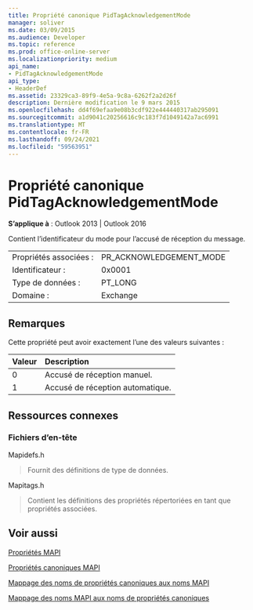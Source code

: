 ```yaml
---
title: Propriété canonique PidTagAcknowledgementMode
manager: soliver
ms.date: 03/09/2015
ms.audience: Developer
ms.topic: reference
ms.prod: office-online-server
ms.localizationpriority: medium
api_name:
- PidTagAcknowledgementMode
api_type:
- HeaderDef
ms.assetid: 23329ca3-89f9-4e5a-9c8a-6262f2a2d26f
description: Dernière modification le 9 mars 2015
ms.openlocfilehash: dd4f69efaa9e08b3cdf922e444440317ab295091
ms.sourcegitcommit: a1d9041c20256616c9c183f7d1049142a7ac6991
ms.translationtype: MT
ms.contentlocale: fr-FR
ms.lasthandoff: 09/24/2021
ms.locfileid: "59563951"
---
```

# <a name="pidtagacknowledgementmode-canonical-property"></a>Propriété canonique PidTagAcknowledgementMode

  
  
**S’applique à** : Outlook 2013 | Outlook 2016 
  
Contient l’identificateur du mode pour l’accusé de réception du message.
  
|||
|:-----|:-----|
|Propriétés associées :  <br/> |PR_ACKNOWLEDGEMENT_MODE  <br/> |
|Identificateur :  <br/> |0x0001  <br/> |
|Type de données :  <br/> |PT_LONG  <br/> |
|Domaine :  <br/> |Exchange  <br/> |
   
## <a name="remarks"></a>Remarques

Cette propriété peut avoir exactement l’une des valeurs suivantes :
  
|**Valeur**|**Description**|
|:-----|:-----|
|0  <br/> |Accusé de réception manuel.  <br/> |
|1  <br/> |Accusé de réception automatique.  <br/> |
   
## <a name="related-resources"></a>Ressources connexes

### <a name="header-files"></a>Fichiers d’en-tête

Mapidefs.h
  
> Fournit des définitions de type de données.
    
Mapitags.h
  
> Contient les définitions des propriétés répertoriées en tant que propriétés associées.
    
## <a name="see-also"></a>Voir aussi



[Propriétés MAPI](mapi-properties.md)
  
[Propriétés canoniques MAPI](mapi-canonical-properties.md)
  
[Mappage des noms de propriétés canoniques aux noms MAPI](mapping-canonical-property-names-to-mapi-names.md)
  
[Mappage des noms MAPI aux noms de propriétés canoniques](mapping-mapi-names-to-canonical-property-names.md)

